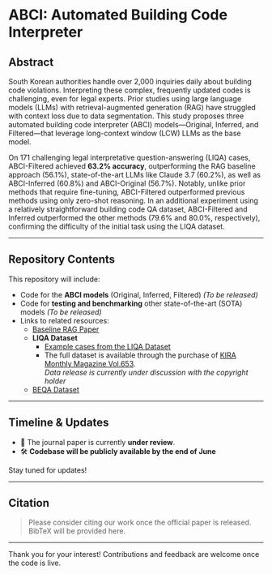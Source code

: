 # ABCI: Automated Building Code Interpreter

## Abstract

South Korean authorities handle over 2,000 inquiries daily about building code violations. Interpreting these complex, frequently updated codes is challenging, even for legal experts. Prior studies using large language models (LLMs) with retrieval-augmented generation (RAG) have struggled with context loss due to data segmentation. This study proposes three automated building code interpreter (ABCI) models—Original, Inferred, and Filtered—that leverage long-context window (LCW) LLMs as the base model.

On 171 challenging legal interpretative question-answering (LIQA) cases, ABCI-Filtered achieved **63.2% accuracy**, outperforming the RAG baseline approach (56.1%), state-of-the-art LLMs like Claude 3.7 (60.2%), as well as ABCI-Inferred (60.8%) and ABCI-Original (56.7%). Notably, unlike prior methods that require fine-tuning, ABCI-Filtered outperformed previous methods using only zero-shot reasoning. In an additional experiment using a relatively straightforward building code QA dataset, ABCI-Filtered and Inferred outperformed the other methods (79.6% and 80.0%, respectively), confirming the difficulty of the initial task using the LIQA dataset.

---

## Repository Contents

This repository will include:

- Code for the **ABCI models** (Original, Inferred, Filtered) *(To be released)*
- Code for **testing and benchmarking** other state-of-the-art (SOTA) models *(To be released)*
- Links to related resources:
  - [Baseline RAG Paper](https://www.auri.re.kr/publication/view.es?mid=a10312000000&publication_id=2019&nPage=1&publication_type=research&sch_year=&sch_report=&sch_type=K&sch_text=%EC%9D%B8%EA%B3%B5%EC%A7%80%EB%8A%A5)
  - **LIQA Dataset**
    - [Example cases from the LIQA Dataset](http://www.siranews.co.kr/news/articleView.html?idxno=1498)
    - The full dataset is available through the purchase of [KIRA Monthly Magazine Vol.653](https://kiramonthly.com/1737).  
    *Data release is currently under discussion with the copyright holder*
  - [BEQA Dataset](https://archi.inup.co.kr/cbt/new_pattern_list.jsp?s_item_id=4&type=1)

---

## Timeline & Updates

- 📄 The journal paper is currently **under review**.
- 🛠️ **Codebase will be publicly available by the end of June**

Stay tuned for updates!

---

## Citation

> Please consider citing our work once the official paper is released. BibTeX will be provided here.

---

Thank you for your interest! Contributions and feedback are welcome once the code is live.
